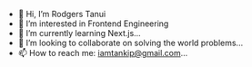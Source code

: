 - 👋 Hi, I’m Rodgers Tanui
- 👀 I’m interested in Frontend Engineering
- 🌱 I’m currently learning Next.js...
- 💞️ I’m looking to collaborate on solving the world problems...
- 📫 How to reach me: iamtankip@gmail.com...

<!---
rbruv/rbruv is a ✨ special ✨ repository because its `README.md` (this file) appears on your GitHub profile.
You can click the Preview link to take a look at your changes.
--->
